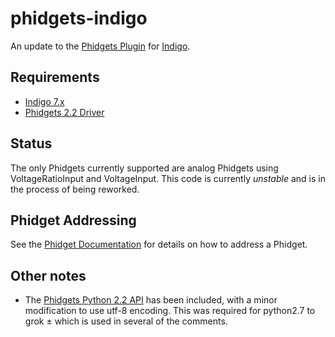 # phidgets-indigo

An update to the [Phidgets Plugin](https://www.indigodomo.com/pluginstore/76/)
for [Indigo](https://www.indigodomo.com/).

## Requirements

- [Indigo 7.x](https://www.indigodomo.com)
- [Phidgets 2.2 Driver](https://www.phidgets.com/docs/OS_-_macOS)

## Status

The only Phidgets currently supported are analog Phidgets using VoltageRatioInput and VoltageInput.
This code is currently _unstable_ and is in the process of being reworked.

## Phidget Addressing

See the [Phidget Documentation](https://www.phidgets.com/docs/Addressing_Phidgets]) for details on how to address a Phidget.

## Other notes

- The [Phidgets Python 2.2 API](https://www.phidgets.com/docs/Language_-_Python) has been included, with a minor modification to use utf-8 encoding. This was required for python2.7 to grok ± which is used in several of the comments.
